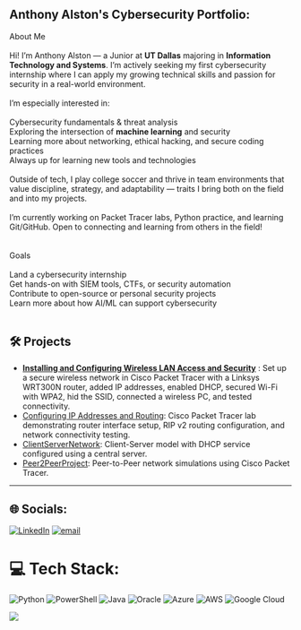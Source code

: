 ## Anthony Alston's Cybersecurity Portfolio:
About Me<br><br>Hi! I’m Anthony Alston — a Junior at **UT Dallas** majoring in **Information Technology and Systems**. I’m actively seeking my first cybersecurity internship where I can apply my growing technical skills and passion for security in a real-world environment.<br><br>I’m especially interested in:<br><br> Cybersecurity fundamentals & threat analysis<br> Exploring the intersection of **machine learning** and security<br> Learning more about networking, ethical hacking, and secure coding practices<br> Always up for learning new tools and technologies<br><br>Outside of tech, I play college soccer and thrive in team environments that value discipline, strategy, and adaptability — traits I bring both on the field and into my projects.<br><br>I’m currently working on Packet Tracer labs, Python practice, and learning Git/GitHub. Open to connecting and learning from others in the field!<br><br><br> Goals<br><br> Land a cybersecurity internship<br> Get hands-on with SIEM tools, CTFs, or security automation<br> Contribute to open-source or personal security projects<br> Learn more about how AI/ML can support cybersecurity<br><br>


## 🛠️ Projects

- [**Installing and Configuring Wireless LAN Access and Security**](https://github.com/AnthonyAAlston/Wireless-Network) : Set up a secure wireless network in Cisco Packet Tracer with a Linksys WRT300N router, added IP addresses, enabled DHCP, secured Wi-Fi with WPA2, hid the SSID, connected a wireless PC, and tested connectivity.
- [Configuring IP Addresses and Routing](https://github.com/AnthonyAAlston/Configuring-IP-Addresses-and-Routing): Cisco Packet Tracer lab demonstrating router interface setup, RIP v2 routing configuration, and network connectivity testing.
- [ClientServerNetwork](https://github.com/AnthonyAAlston/ClientServerNetwork): Client-Server model with DHCP service configured using a central server.
- [Peer2PeerProject](https://github.com/AnthonyAAlston/PacketTracerProject): Peer-to-Peer network simulations using Cisco Packet Tracer.
  
---

## 🌐 Socials:
[![LinkedIn](https://img.shields.io/badge/LinkedIn-%230077B5.svg?logo=linkedin&logoColor=white)](https://linkedin.com/in/linkedin.com/in/anthonyaalston/) [![email](https://img.shields.io/badge/Email-D14836?logo=gmail&logoColor=white)](mailto:tosha.alston@gmail.com) 
# 💻 Tech Stack:
![Python](https://img.shields.io/badge/python-3670A0?style=for-the-badge&logo=python&logoColor=ffdd54) ![PowerShell](https://img.shields.io/badge/PowerShell-%235391FE.svg?style=for-the-badge&logo=powershell&logoColor=white) ![Java](https://img.shields.io/badge/java-%23ED8B00.svg?style=for-the-badge&logo=openjdk&logoColor=white) ![Oracle](https://img.shields.io/badge/Oracle-F80000?style=for-the-badge&logo=oracle&logoColor=white) ![Azure](https://img.shields.io/badge/azure-%230072C6.svg?style=for-the-badge&logo=microsoftazure&logoColor=white) ![AWS](https://img.shields.io/badge/AWS-%23FF9900.svg?style=for-the-badge&logo=amazon-aws&logoColor=white) ![Google Cloud](https://img.shields.io/badge/GoogleCloud-%234285F4.svg?style=for-the-badge&logo=google-cloud&logoColor=white)



[![](https://visitcount.itsvg.in/api?id=AnthonyAAlston&icon=0&color=0)](https://visitcount.itsvg.in)


